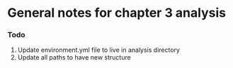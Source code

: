 # General notes for chapter 3 analysis  

### Todo  
1. Update environment.yml file to live in analysis directory  
2. Update all paths to have new structure  
